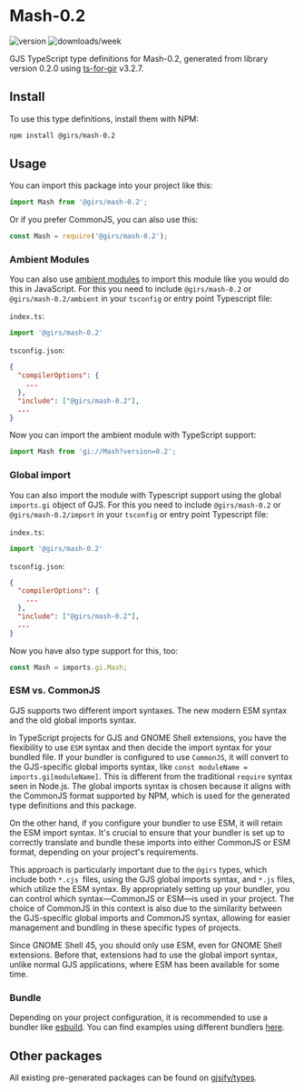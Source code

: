 
# Mash-0.2

![version](https://img.shields.io/npm/v/@girs/mash-0.2)
![downloads/week](https://img.shields.io/npm/dw/@girs/mash-0.2)


GJS TypeScript type definitions for Mash-0.2, generated from library version 0.2.0 using [ts-for-gir](https://github.com/gjsify/ts-for-gir) v3.2.7.


## Install

To use this type definitions, install them with NPM:
```bash
npm install @girs/mash-0.2
```

## Usage

You can import this package into your project like this:
```ts
import Mash from '@girs/mash-0.2';
```

Or if you prefer CommonJS, you can also use this:
```ts
const Mash = require('@girs/mash-0.2');
```

### Ambient Modules

You can also use [ambient modules](https://github.com/gjsify/ts-for-gir/tree/main/packages/cli#ambient-modules) to import this module like you would do this in JavaScript.
For this you need to include `@girs/mash-0.2` or `@girs/mash-0.2/ambient` in your `tsconfig` or entry point Typescript file:

`index.ts`:
```ts
import '@girs/mash-0.2'
```

`tsconfig.json`:
```json
{
  "compilerOptions": {
    ...
  },
  "include": ["@girs/mash-0.2"],
  ...
}
```

Now you can import the ambient module with TypeScript support: 

```ts
import Mash from 'gi://Mash?version=0.2';
```

### Global import

You can also import the module with Typescript support using the global `imports.gi` object of GJS.
For this you need to include `@girs/mash-0.2` or `@girs/mash-0.2/import` in your `tsconfig` or entry point Typescript file:

`index.ts`:
```ts
import '@girs/mash-0.2'
```

`tsconfig.json`:
```json
{
  "compilerOptions": {
    ...
  },
  "include": ["@girs/mash-0.2"],
  ...
}
```

Now you have also type support for this, too:

```ts
const Mash = imports.gi.Mash;
```


### ESM vs. CommonJS

GJS supports two different import syntaxes. The new modern ESM syntax and the old global imports syntax.

In TypeScript projects for GJS and GNOME Shell extensions, you have the flexibility to use `ESM` syntax and then decide the import syntax for your bundled file. If your bundler is configured to use `CommonJS`, it will convert to the GJS-specific global imports syntax, like `const moduleName = imports.gi[moduleName]`. This is different from the traditional `require` syntax seen in Node.js. The global imports syntax is chosen because it aligns with the CommonJS format supported by NPM, which is used for the generated type definitions and this package.

On the other hand, if you configure your bundler to use ESM, it will retain the ESM import syntax. It's crucial to ensure that your bundler is set up to correctly translate and bundle these imports into either CommonJS or ESM format, depending on your project's requirements.

This approach is particularly important due to the `@girs` types, which include both `*.cjs `files, using the GJS global imports syntax, and `*.js` files, which utilize the ESM syntax. By appropriately setting up your bundler, you can control which syntax—CommonJS or ESM—is used in your project. The choice of CommonJS in this context is also due to the similarity between the GJS-specific global imports and CommonJS syntax, allowing for easier management and bundling in these specific types of projects.

Since GNOME Shell 45, you should only use ESM, even for GNOME Shell extensions. Before that, extensions had to use the global import syntax, unlike normal GJS applications, where ESM has been available for some time.

### Bundle

Depending on your project configuration, it is recommended to use a bundler like [esbuild](https://esbuild.github.io/). You can find examples using different bundlers [here](https://github.com/gjsify/ts-for-gir/tree/main/examples).

## Other packages

All existing pre-generated packages can be found on [gjsify/types](https://github.com/gjsify/types).

